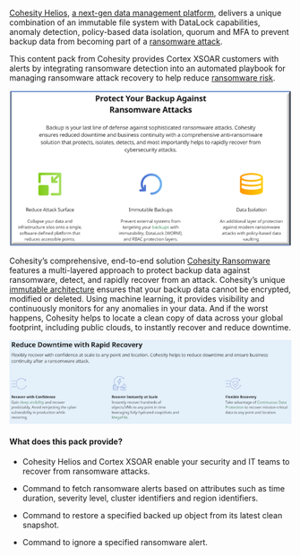 [Cohesity Helios](https://www.cohesity.com/products/helios/), [a next-gen data management platform](https://www.cohesity.com/next-gen-data-management/?utm_content=next-gen-dm&utm_medium=ppc&utm_source=google&utm_campaign=fy22-q2-11-amer-us-evergreen-brand&utm_term=cohesity%20helios&utm_targetid=kwd-822470811018&gclid=Cj0KCQiA8ICOBhDmARIsAEGI6o1yJVBLTWo_yp7tvaF507TZbSgeeHyZyVtcUjDc2kmRdPYsZHnUEFkaAmEyEALw_wcB), delivers a unique combination of an immutable file system with DataLock capabilities, anomaly detection,  policy-based data isolation, quorum and MFA to prevent backup data from becoming part of a [ransomware attack](https://www.youtube.com/watch?v=WnR4n4e_FaY).

This content pack from Cohesity provides Cortex XSOAR customers with alerts by integrating ransomware detection into an automated playbook for managing ransomware attack recovery to help reduce [ransomware risk](https://www.cohesity.com/dm/ransomware-risk-assessment/?utm_content=ransomware-quiz&utm_medium=ppc&utm_source=google&utm_campaign=fy22-q2-11-glob-en-evergreen-backup-recovery&utm_term=cohesity%20security&utm_targetid=kwd-1392771848867&gclid=Cj0KCQiAk4aOBhCTARIsAFWFP9HNb7Kw18i2ZqwxikFPu_pqUJjBeBsIe1_yVhKYHiLtTinbqoi-fvMaAg8oEALw_wcB).

![Protect Backup](binary_files/protect_backup.png)

Cohesity’s comprehensive, end-to-end solution [Cohesity Ransomware](https://www.cohesity.com/solutions/ransomware/) features a multi-layered approach to protect backup data against ransomware, detect, and rapidly recover from an attack. Cohesity’s unique [immutable architecture](https://www.cohesity.com/blogs/how-backup-immutability-defends-against-ransomware-attacks/) ensures that your backup data cannot be encrypted, modified or deleted. Using machine learning, it provides visibility and continuously monitors for any anomalies in your data. And if the worst happens, Cohesity helps to locate a clean copy of data across your global footprint, including public clouds, to instantly recover and reduce downtime.

![Reduce Downtime](binary_files/reduce_downtime.png)

#### What does this pack provide?

- Cohesity Helios and Cortex XSOAR enable your security and IT teams to recover from ransomware attacks.

- Command to fetch ransomware alerts based on attributes such as time duration, severity level, cluster identifiers and region identifiers.

- Command to restore a specified backed up object from its latest clean snapshot.

- Command to ignore a specified ransomware alert.

